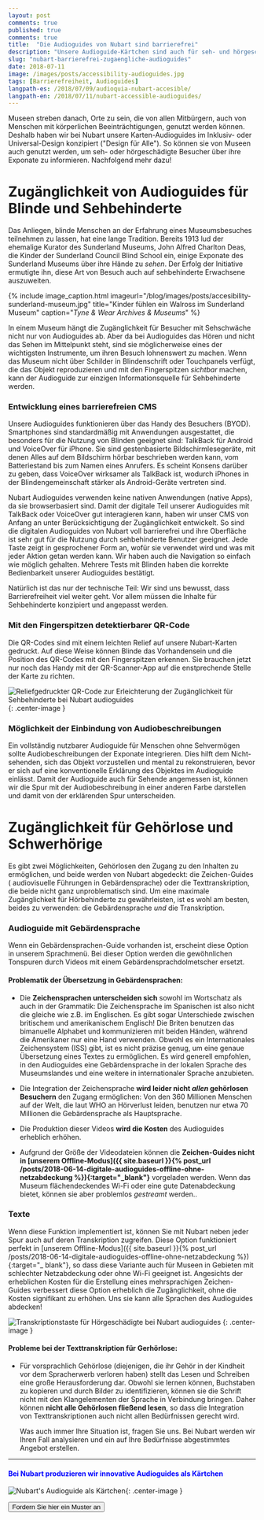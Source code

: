 ```yaml
---
layout: post 
comments: true 
published: true
comments: true
title:  "Die Audioguides von Nubart sind barrierefrei"
description: "Unsere Audioguide-Kärtchen sind auch für seh- und hörgeschädigte Museumsbesucher zugänglich."
slug: "nubart-barrierefrei-zugaengliche-audioguides"
date: 2018-07-11
image: /images/posts/accessibility-audioguides.jpg
tags: [Barrierefreiheit, Audioguides]
langpath-es: /2018/07/09/audioquia-nubart-accesible/
langpath-en: /2018/07/11/nubart-accessible-audioguides/
---
```


Museen streben danach, Orte zu sein, die von allen Mitbürgern, auch von Menschen mit körperlichen Beeinträchtigungen, genutzt werden können. Deshalb
haben wir bei Nubart unsere Karten-Audioguides im Inklusiv- oder Universal-Design konzipiert ("Design für Alle"). So können sie von Museen auch
genutzt werden, um seh- oder hörgeschädigte Besucher über ihre Exponate zu informieren. Nachfolgend mehr dazu!

<!--more-->

# Zugänglichkeit von Audioguides für Blinde und Sehbehinderte

Das Anliegen, blinde Menschen an der Erfahrung eines Museumsbesuches teilnehmen zu lassen, hat eine lange Tradition. Bereits 1913 lud der ehemalige
Kurator des Sunderland Museums, John Alfred Charlton Deas, die Kinder der Sunderland Council Blind School ein, einige Exponate des Sunderland Museums
über ihre Hände zu *sehen*. Der Erfolg der Initiative ermutigte ihn, diese Art von Besuch auch auf sehbehinderte Erwachsene auszuweiten.

{% include image_caption.html imageurl="/blog/images/posts/accesibility-sunderland-museum.jpg" title="Kinder fühlen ein Walross im Sunderland Museum" caption="*Tyne & Wear Archives & Museums*" %}

In einem Museum hängt die Zugänglichkeit für Besucher mit Sehschwäche nicht nur von Audioguides ab. Aber da bei Audioguides das Hören und nicht das
Sehen im Mittelpunkt steht, sind sie möglicherweise eines der wichtigsten Instrumente, um ihren Besuch lohnenswert zu machen. Wenn das Museum nicht
über Schilder in Blindenschrift oder Touchpanels verfügt, die das Objekt reproduzieren und mit den Fingerspitzen *sichtbar* machen, kann der
Audioguide zur einzigen Informationsquelle für Sehbehinderte werden. 

### Entwicklung eines barrierefreien CMS

Unsere Audioguides funktionieren über das Handy des Besuchers (BYOD). Smartphones sind standardmäßig mit Anwendungen ausgestattet, die besonders für
die Nutzung von Blinden geeignet sind: TalkBack für Android und VoiceOver für iPhone. Sie sind gestenbasierte Bildschirmlesegeräte, mit denen Alles
auf dem Bildschirm hörbar beschrieben werden kann, vom Batteriestand bis zum Namen eines Anrufers. Es scheint Konsens darüber zu geben, dass VoiceOver
wirksamer als TalkBack ist, wodurch iPhones in der Blindengemeinschaft stärker als Android-Geräte vertreten sind.

Nubart Audioguides verwenden keine nativen Anwendungen (native Apps), da sie browserbasiert sind. Damit der digitale Teil unserer Audioguides mit
TalkBack oder VoiceOver gut interagieren kann, haben wir unser CMS von Anfang an unter Berücksichtigung der Zugänglichkeit entwickelt. So sind die
digitalen Audioguides von Nubart voll barrierefrei und ihre Oberfläche ist sehr gut für die Nutzung durch sehbehinderte Benutzer geeignet. Jede Taste
zeigt in gesprochener Form an, wofür sie verwendet wird und was mit jeder Aktion getan werden kann. Wir haben auch die Navigation so einfach wie
möglich gehalten. Mehrere Tests mit Blinden haben die korrekte Bedienbarkeit unserer Audioguides bestätigt.

Natürlich ist das nur der technische Teil: Wir sind uns bewusst, dass Barrierefreiheit viel weiter geht. Vor allem müssen die Inhalte für Sehbehinderte konzipiert und angepasst werden.
### Mit den Fingerspitzen detektierbarer QR-Code

Die QR-Codes sind mit einem leichten Relief auf unsere Nubart-Karten gedruckt. Auf diese Weise können Blinde das Vorhandensein und die Position des
QR-Codes mit den Fingerspitzen erkennen. Sie brauchen jetzt nur noch das Handy mit der QR-Scanner-App auf die enstprechende Stelle der Karte zu
richten.

![Reliefgedruckter QR-Code zur Erleichterung der Zugänglichkeit für Sehbehinderte bei Nubart audioguides]({{site.baseurl}}/images/posts/qr-code-nubart-visually-impaired.jpg)
{: .center-image }

### Möglichkeit der Einbindung von Audiobeschreibungen

Ein vollständig nutzbarer Audioguide für Menschen ohne Sehvermögen sollte Audiobeschreibungen der Exponate integrieren. Dies hilft dem Nicht-sehenden,
sich das Objekt vorzustellen und mental zu rekonstruieren, bevor er sich auf eine konventionelle Erklärung des Objektes im Audioguide einlässt. Damit
der Audioguide auch für Sehende angemessen ist, können wir die Spur mit der Audiobeschreibung in einer anderen Farbe darstellen und damit von der
erklärenden Spur unterscheiden.

# Zugänglichkeit für Gehörlose und Schwerhörige

Es gibt zwei Möglichkeiten, Gehörlosen den Zugang zu den Inhalten zu ermöglichen, und beide werden von Nubart abgedeckt: die Zeichen-Guides (
audiovisuelle Führungen in Gebärdensprache) oder die Texttranskription, die beide nicht ganz unproblematisch sind. Um eine maximale Zugänglichkeit für
Hörbehinderte zu gewährleisten, ist es wohl am besten, beides zu verwenden: die Gebärdensprache *und* die Transkription.

### Audioguide mit Gebärdensprache

Wenn ein Gebärdensprachen-Guide vorhanden ist, erscheint diese Option in unserem Sprachmenü. Bei dieser Option werden die gewöhnlichen Tonspuren durch
Videos mit einem Gebärdensprachdolmetscher ersetzt.

#### Problematik der Übersetzung in Gebärdensprachen:

* Die **Zeichensprachen unterscheiden sich** sowohl im Wortschatz als auch in der Grammatik: Die Zeichensprache im Spanischen ist also nicht die
  gleiche wie z.B. im Englischen. Es gibt sogar Unterschiede zwischen britischem und amerikanischem Englisch! Die Briten benutzen das bimanuelle
  Alphabet und kommunizieren mit beiden Händen, während die Amerikaner nur eine Hand verwenden. Obwohl es ein Internationales Zeichensystem (ISS)
  gibt, ist es nicht präzise genug, um eine genaue Übersetzung eines Textes zu ermöglichen. Es wird generell empfohlen, in den Audioguides eine
  Gebärdensprache in der lokalen Sprache des Museumslandes und eine weitere in internationaler Sprache anzubieten.

* Die Integration der Zeichensprache **wird leider nicht *allen* gehörlosen Besuchern** den Zugang ermöglichen: Von den 360 Millionen Menschen auf der
  Welt, die laut WHO an Hörverlust leiden, benutzen nur etwa 70 Millionen die Gebärdensprache als Hauptsprache.

* Die Produktion dieser Videos **wird die Kosten** des Audioguides erheblich erhöhen.

* Aufgrund der Größe der Videodateien können die **Zeichen-Guides nicht in [unserem Offline-Modus]({{ site.baseurl }}{% post_url
  /posts/2018-06-14-digitale-audioguides-offline-ohne-netzabdeckung %}){:target="_blank"}** vorgeladen werden. Wenn das Museum flächendeckendes Wi-Fi
  oder eine gute Datenabdeckung bietet, können sie aber problemlos *gestreamt* werden..

### Texte

Wenn diese Funktion implementiert ist, können Sie mit Nubart neben jeder Spur auch auf deren Transkription zugreifen. Diese Option funktioniert
perfekt in [unserem Offline-Modus]({{ site.baseurl }}{% post_url /posts/2018-06-14-digitale-audioguides-offline-ohne-netzabdeckung %}){:target="_
blank"}, so dass diese Variante auch für Museen in Gebieten mit schlechter Netzabdeckung oder ohne Wi-Fi geeignet ist. Angesichts der erheblichen
Kosten für die Erstellung eines mehrsprachigen Zeichen-Guides verbessert diese Option erheblich die Zugänglichkeit, ohne die Kosten signifikant zu
erhöhen. Uns sie kann alle Sprachen des Audioguides abdecken!

![Transkriptionstaste für Hörgeschädigte bei Nubart audioguides ]({{site.baseurl}}/images/posts/tivfl-deaf.gif)
{: .center-image }

#### Probleme bei der Texttranskription für Gerhörlose:

* Für vorsprachlich Gehörlose (diejenigen, die ihr Gehör in der Kindheit vor dem Spracherwerb verloren haben) stellt das Lesen und Schreiben eine
  große Herausforderung dar. Obwohl sie lernen können, Buchstaben zu kopieren und durch Bilder zu identifizieren, können sie die Schrift nicht mit den
  Klangelementen der Sprache in Verbindung bringen. Daher können **nicht alle Gehörlosen fließend lesen**, so dass die Integration von
  Texttranskriptionen auch nicht allen Bedürfnissen gerecht wird.

  Was auch immer Ihre Situation ist, fragen Sie uns. Bei Nubart werden wir Ihren Fall analysieren und ein auf Ihre Bedürfnisse abgestimmtes Angebot
  erstellen.

***

#### <font color="blue">Bei Nubart produzieren wir innovative Audioguides als Kärtchen</font>

![Nubart's Audioguide als Kärtchen]({{site.baseurl}}/images/posts/proceso-nubart.png){: .center-image }

<form action="../../../../../de">
    <input type="submit" value="Fordern Sie hier ein Muster an" />
</form>